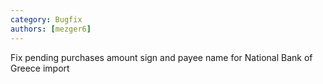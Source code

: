 ```yaml
---
category: Bugfix
authors: [mezger6]
---
```


Fix pending purchases amount sign and payee name for National Bank of Greece import  